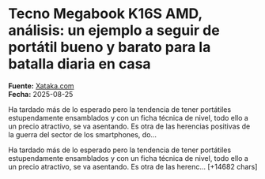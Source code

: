 # Tecno Megabook K16S AMD, análisis: un ejemplo a seguir de portátil bueno y barato para la batalla diaria en casa

**Fuente:** [Xataka.com](https://www.xataka.com/analisis/megabook-k16s-amd-analisis-caracteristicas-precio-especificaciones)  
**Fecha:** 2025-08-25

Ha tardado más de lo esperado pero la tendencia de tener portátiles estupendamente ensamblados y con un ficha técnica de nivel, todo ello a un precio atractivo, se va asentando. Es otra de las herencias positivas de la guerra del sector de los smartphones, do…

Ha tardado más de lo esperado pero la tendencia de tener portátiles estupendamente ensamblados y con un ficha técnica de nivel, todo ello a un precio atractivo, se va asentando. Es otra de las herenc… [+14682 chars]
